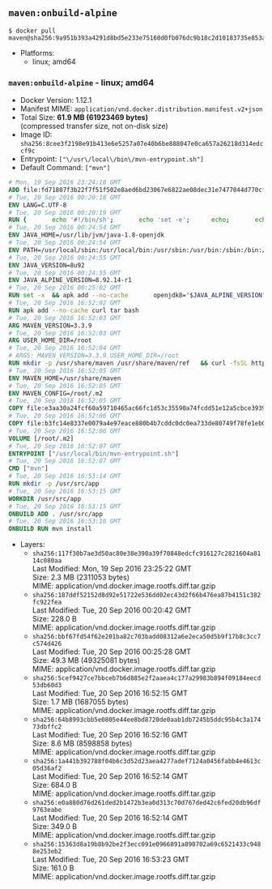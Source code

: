 ## `maven:onbuild-alpine`

```console
$ docker pull maven@sha256:9a951b393a4291d8bd5e233e75160d0fb076dc9b18c2d10183735e853a989dc0
```

-	Platforms:
	-	linux; amd64

### `maven:onbuild-alpine` - linux; amd64

-	Docker Version: 1.12.1
-	Manifest MIME: `application/vnd.docker.distribution.manifest.v2+json`
-	Total Size: **61.9 MB (61923469 bytes)**  
	(compressed transfer size, not on-disk size)
-	Image ID: `sha256:8cee3f2198e91b413e6e5257a07e40b6be888047e0ca657a26218d314edccf9c`
-	Entrypoint: `["\/usr\/local\/bin\/mvn-entrypoint.sh"]`
-	Default Command: `["mvn"]`

```dockerfile
# Mon, 19 Sep 2016 23:24:18 GMT
ADD file:fd71807f3b22f7f51f502e8aed6bd23067e6822ae08dec31e7477044d770cf48 in / 
# Tue, 20 Sep 2016 00:20:18 GMT
ENV LANG=C.UTF-8
# Tue, 20 Sep 2016 00:20:19 GMT
RUN { 		echo '#!/bin/sh'; 		echo 'set -e'; 		echo; 		echo 'dirname "$(dirname "$(readlink -f "$(which javac || which java)")")"'; 	} > /usr/local/bin/docker-java-home 	&& chmod +x /usr/local/bin/docker-java-home
# Tue, 20 Sep 2016 00:24:54 GMT
ENV JAVA_HOME=/usr/lib/jvm/java-1.8-openjdk
# Tue, 20 Sep 2016 00:24:54 GMT
ENV PATH=/usr/local/sbin:/usr/local/bin:/usr/sbin:/usr/bin:/sbin:/bin:/usr/lib/jvm/java-1.8-openjdk/jre/bin:/usr/lib/jvm/java-1.8-openjdk/bin
# Tue, 20 Sep 2016 00:24:55 GMT
ENV JAVA_VERSION=8u92
# Tue, 20 Sep 2016 00:24:55 GMT
ENV JAVA_ALPINE_VERSION=8.92.14-r1
# Tue, 20 Sep 2016 00:25:02 GMT
RUN set -x 	&& apk add --no-cache 		openjdk8="$JAVA_ALPINE_VERSION" 	&& [ "$JAVA_HOME" = "$(docker-java-home)" ]
# Tue, 20 Sep 2016 16:52:02 GMT
RUN apk add --no-cache curl tar bash
# Tue, 20 Sep 2016 16:52:03 GMT
ARG MAVEN_VERSION=3.3.9
# Tue, 20 Sep 2016 16:52:03 GMT
ARG USER_HOME_DIR=/root
# Tue, 20 Sep 2016 16:52:04 GMT
# ARGS: MAVEN_VERSION=3.3.9 USER_HOME_DIR=/root
RUN mkdir -p /usr/share/maven /usr/share/maven/ref   && curl -fsSL http://apache.osuosl.org/maven/maven-3/$MAVEN_VERSION/binaries/apache-maven-$MAVEN_VERSION-bin.tar.gz     | tar -xzC /usr/share/maven --strip-components=1   && ln -s /usr/share/maven/bin/mvn /usr/bin/mvn
# Tue, 20 Sep 2016 16:52:05 GMT
ENV MAVEN_HOME=/usr/share/maven
# Tue, 20 Sep 2016 16:52:05 GMT
ENV MAVEN_CONFIG=/root/.m2
# Tue, 20 Sep 2016 16:52:05 GMT
COPY file:e3aa30a24fcf60a59710465ac66fc1d53c35590a74fcdd51e12a5cbce393904b in /usr/local/bin/mvn-entrypoint.sh 
# Tue, 20 Sep 2016 16:52:06 GMT
COPY file:b3fc14e8337e0079a4e97eace880b4b7cddc0dc0ea733de80749f78fe1eb089a in /usr/share/maven/ref/ 
# Tue, 20 Sep 2016 16:52:06 GMT
VOLUME [/root/.m2]
# Tue, 20 Sep 2016 16:52:07 GMT
ENTRYPOINT ["/usr/local/bin/mvn-entrypoint.sh"]
# Tue, 20 Sep 2016 16:52:07 GMT
CMD ["mvn"]
# Tue, 20 Sep 2016 16:53:14 GMT
RUN mkdir -p /usr/src/app
# Tue, 20 Sep 2016 16:53:15 GMT
WORKDIR /usr/src/app
# Tue, 20 Sep 2016 16:53:15 GMT
ONBUILD ADD . /usr/src/app
# Tue, 20 Sep 2016 16:53:16 GMT
ONBUILD RUN mvn install
```

-	Layers:
	-	`sha256:117f30b7ae3d50ac80e38e390a39f70848edcfc916127c2821604a8114c080aa`  
		Last Modified: Mon, 19 Sep 2016 23:25:22 GMT  
		Size: 2.3 MB (2311053 bytes)  
		MIME: application/vnd.docker.image.rootfs.diff.tar.gzip
	-	`sha256:187ddf52152d8d92e51722e536dd02ec43d2f66b476ea87b4151c382fc922fea`  
		Last Modified: Tue, 20 Sep 2016 00:20:42 GMT  
		Size: 228.0 B  
		MIME: application/vnd.docker.image.rootfs.diff.tar.gzip
	-	`sha256:bbf67fd54f62e201ba82c703badd08312a6e2eca50d5b9f17b8c3cc7c574d426`  
		Last Modified: Tue, 20 Sep 2016 00:25:28 GMT  
		Size: 49.3 MB (49325081 bytes)  
		MIME: application/vnd.docker.image.rootfs.diff.tar.gzip
	-	`sha256:5cef9427ce7bbceb7b6d885e2f2aaea4c177a29983b894f09184eecd53db60d3`  
		Last Modified: Tue, 20 Sep 2016 16:52:15 GMT  
		Size: 1.7 MB (1687055 bytes)  
		MIME: application/vnd.docker.image.rootfs.diff.tar.gzip
	-	`sha256:64b8993cbb5e0805e44ee8bd8720de0aab1db7245b5ddc95b4c3a17473dbffc2`  
		Last Modified: Tue, 20 Sep 2016 16:52:16 GMT  
		Size: 8.6 MB (8598858 bytes)  
		MIME: application/vnd.docker.image.rootfs.diff.tar.gzip
	-	`sha256:1a441b392788f04b6c3d52d23aea4277adef7124a0456fabb4e4613c05d36af2`  
		Last Modified: Tue, 20 Sep 2016 16:52:14 GMT  
		Size: 684.0 B  
		MIME: application/vnd.docker.image.rootfs.diff.tar.gzip
	-	`sha256:e0a880d76d261ded2b1472b3ea0d313c70d767ded42c6fed20db96df9763eabe`  
		Last Modified: Tue, 20 Sep 2016 16:52:14 GMT  
		Size: 349.0 B  
		MIME: application/vnd.docker.image.rootfs.diff.tar.gzip
	-	`sha256:15363d8a19b8b92be2f3ecc091e0966891a890702a69c6521433c9488e253eb2`  
		Last Modified: Tue, 20 Sep 2016 16:53:23 GMT  
		Size: 161.0 B  
		MIME: application/vnd.docker.image.rootfs.diff.tar.gzip
